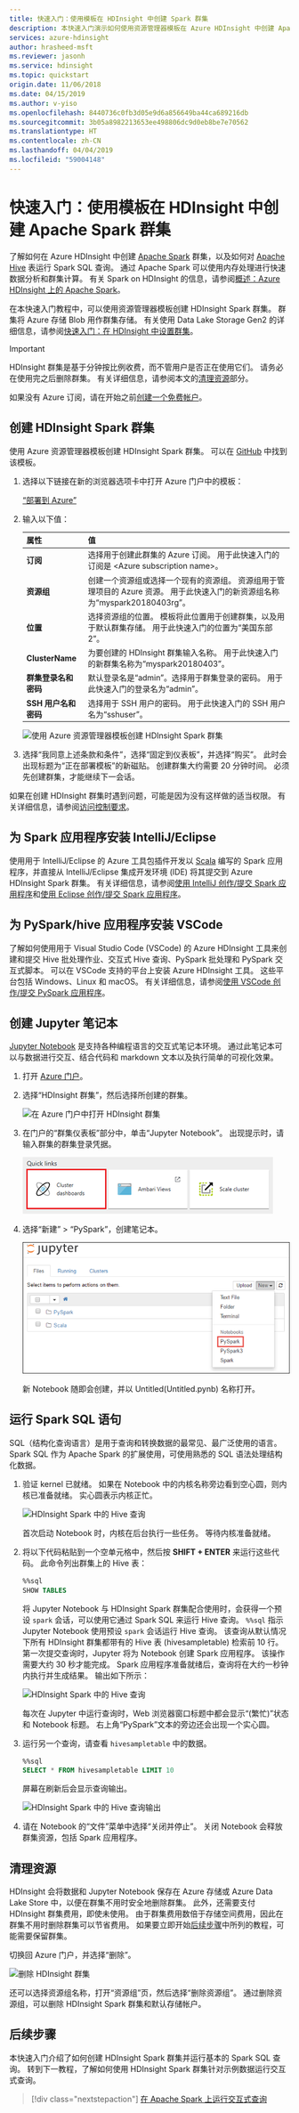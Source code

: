 ```yaml
---
title: 快速入门：使用模板在 HDInsight 中创建 Spark 群集
description: 本快速入门演示如何使用资源管理器模板在 Azure HDInsight 中创建 Apache Spark 群集，并运行简单的 Spark SQL 查询。
services: azure-hdinsight
author: hrasheed-msft
ms.reviewer: jasonh
ms.service: hdinsight
ms.topic: quickstart
origin.date: 11/06/2018
ms.date: 04/15/2019
ms.author: v-yiso
ms.openlocfilehash: 8440736c0fb3d05e9d6a856649ba44ca689216db
ms.sourcegitcommit: 3b05a8982213653ee498806dc9d0eb8be7e70562
ms.translationtype: HT
ms.contentlocale: zh-CN
ms.lasthandoff: 04/04/2019
ms.locfileid: "59004148"
---
```

# <a name="quickstart-create-an-apache-spark-cluster-in-hdinsight-using-template"></a>快速入门：使用模板在 HDInsight 中创建 Apache Spark 群集

了解如何在 Azure HDInsight 中创建 [Apache Spark](https://spark.apache.org/) 群集，以及如何对 [Apache Hive](https://hive.apache.org/) 表运行 Spark SQL 查询。 通过 Apache Spark 可以使用内存处理进行快速数据分析和群集计算。 有关 Spark on HDInsight 的信息，请参阅[概述：Azure HDInsight 上的 Apache Spark](apache-spark-overview.md)。

在本快速入门教程中，可以使用资源管理器模板创建 HDInsight Spark 群集。 群集将 Azure 存储 Blob 用作群集存储。 有关使用 Data Lake Storage Gen2 的详细信息，请参阅[快速入门：在 HDInsight 中设置群集](../../storage/data-lake-storage/quickstart-create-connect-hdi-cluster.md)。

> [!IMPORTANT]
> HDInsight 群集是基于分钟按比例收费，而不管用户是否正在使用它们。 请务必在使用完之后删除群集。 有关详细信息，请参阅本文的[清理资源](#clean-up-resources)部分。

如果没有 Azure 订阅，请在开始之前[创建一个免费帐户](https://www.azure.cn/pricing/1rmb-trial/)。

## <a name="create-an-hdinsight-spark-cluster"></a>创建 HDInsight Spark 群集

使用 Azure 资源管理器模板创建 HDInsight Spark 群集。 可以在 [GitHub](https://azure.microsoft.com/resources/templates/101-hdinsight-spark-linux/) 中找到该模板。 

1. 选择以下链接在新的浏览器选项卡中打开 Azure 门户中的模板：         

    <a href="https://portal.azure.cn/#create/Microsoft.Template/uri/https%3A%2F%2Fraw.githubusercontent.com%2FAzure%2Fazure-quickstart-templates%2Fmaster%2F101-hdinsight-spark-linux%2Fazuredeploy.json" target="_blank">“部署到 Azure”</a>

2. 输入以下值：

    | 属性 | 值 |
    |---|---|
    |**订阅**|选择用于创建此群集的 Azure 订阅。 用于此快速入门的订阅是 &lt;Azure subscription name>。 |
    | **资源组**|创建一个资源组或选择一个现有的资源组。 资源组用于管理项目的 Azure 资源。 用于此快速入门的新资源组名称为“myspark20180403rg”。|
    | **位置**|选择资源组的位置。 模板将此位置用于创建群集，以及用于默认群集存储。 用于此快速入门的位置为“美国东部 2”。|
    | **ClusterName**|为要创建的 HDInsight 群集输入名称。 用于此快速入门的新群集名称为“myspark20180403”。|
    | **群集登录名和密码**|默认登录名是“admin”。选择用于群集登录的密码。 用于此快速入门的登录名为“admin”。|
    | **SSH 用户名和密码**|选择用于 SSH 用户的密码。 用于此快速入门的 SSH 用户名为“sshuser”。|

    ![使用 Azure 资源管理器模板创建 HDInsight Spark 群集](./media/apache-spark-jupyter-spark-sql/create-spark-cluster-in-hdinsight-using-azure-resource-manager-template.png "使用 Azure 资源管理器模板在 HDInsight 中创建 Spark 群集")

3. 选择“我同意上述条款和条件”，选择“固定到仪表板”，并选择“购买”。 此时会出现标题为“正在部署模板”的新磁贴。 创建群集大约需要 20 分钟时间。 必须先创建群集，才能继续下一会话。

如果在创建 HDInsight 群集时遇到问题，可能是因为没有这样做的适当权限。 有关详细信息，请参阅[访问控制要求](../hdinsight-hadoop-create-linux-clusters-portal.md)。

## <a name="install-intellijeclipse-for-spark-application"></a>为 Spark 应用程序安装 IntelliJ/Eclipse
使用用于 IntelliJ/Eclipse 的 Azure 工具包插件开发以 [Scala](https://www.scala-lang.org/) 编写的 Spark 应用程序，并直接从 IntelliJ/Eclipse 集成开发环境 (IDE) 将其提交到 Azure HDInsight Spark 群集。 有关详细信息，请参阅[使用 IntelliJ 创作/提交 Spark 应用程序](./apache-spark-intellij-tool-plugin.md)和[使用 Eclipse 创作/提交 Spark 应用程序](./apache-spark-eclipse-tool-plugin.md)。

## <a name="install-vscode-for-pysparkhive-applications"></a>为 PySpark/hive 应用程序安装 VSCode
了解如何使用用于 Visual Studio Code (VSCode) 的 Azure HDInsight 工具来创建和提交 Hive 批处理作业、交互式 Hive 查询、PySpark 批处理和 PySpark 交互式脚本。 可以在 VSCode 支持的平台上安装 Azure HDInsight 工具。 这些平台包括 Windows、Linux 和 macOS。 有关详细信息，请参阅[使用 VSCode 创作/提交 PySpark 应用程序](../hdinsight-for-vscode.md)。

## <a name="create-a-jupyter-notebook"></a>创建 Jupyter 笔记本

[Jupyter Notebook](https://jupyter.org/) 是支持各种编程语言的交互式笔记本环境。 通过此笔记本可以与数据进行交互、结合代码和 markdown 文本以及执行简单的可视化效果。

1. 打开 [Azure 门户](https://portal.azure.cn)。
2. 选择“HDInsight 群集”，然后选择所创建的群集。

    ![在 Azure 门户中打开 HDInsight 群集](./media/apache-spark-jupyter-spark-sql/azure-portal-open-hdinsight-cluster.png)

3. 在门户的“群集仪表板”部分中，单击“Jupyter Notebook”。 出现提示时，请输入群集的群集登录凭据。

   ![打开 Jupyter Notebook 来运行交互式 Spark SQL 查询](./media/apache-spark-jupyter-spark-sql/hdinsight-spark-open-jupyter-interactive-spark-sql-query.png "打开 Jupyter Notebook 来运行交互式 Spark SQL 查询")

4. 选择“新建” > “PySpark”，创建笔记本。 

   ![创建 Jupyter Notebook 来运行交互式 Spark SQL 查询](./media/apache-spark-jupyter-spark-sql/hdinsight-spark-create-jupyter-interactive-spark-sql-query.png "创建 Jupyter Notebook 来运行交互式 Spark SQL 查询")

   新 Notebook 随即会创建，并以 Untitled(Untitled.pynb) 名称打开。


## <a name="run-spark-sql-statements"></a>运行 Spark SQL 语句

SQL（结构化查询语言）是用于查询和转换数据的最常见、最广泛使用的语言。 Spark SQL 作为 Apache Spark 的扩展使用，可使用熟悉的 SQL 语法处理结构化数据。

1. 验证 kernel 已就绪。 如果在 Notebook 中的内核名称旁边看到空心圆，则内核已准备就绪。 实心圆表示内核正忙。

    ![HDInsight Spark 中的 Hive 查询](./media/apache-spark-jupyter-spark-sql/jupyter-spark-kernel-status.png "HDInsight Spark 中的 Hive 查询")

    首次启动 Notebook 时，内核在后台执行一些任务。 等待内核准备就绪。 
2. 将以下代码粘贴到一个空单元格中，然后按 **SHIFT + ENTER** 来运行这些代码。 此命令列出群集上的 Hive 表：

    ```sql
    %%sql
    SHOW TABLES
    ```
    将 Jupyter Notebook 与 HDInsight Spark 群集配合使用时，会获得一个预设 `spark` 会话，可以使用它通过 Spark SQL 来运行 Hive 查询。 `%%sql` 指示 Jupyter Notebook 使用预设 `spark` 会话运行 Hive 查询。 该查询从默认情况下所有 HDInsight 群集都带有的 Hive 表 (hivesampletable) 检索前 10 行。 第一次提交查询时，Jupyter 将为 Notebook 创建 Spark 应用程序。 该操作需要大约 30 秒才能完成。 Spark 应用程序准备就绪后，查询将在大约一秒钟内执行并生成结果。 输出如下所示： 

    ![HDInsight Spark 中的 Hive 查询](./media/apache-spark-jupyter-spark-sql/hdinsight-spark-get-started-hive-query.png "HDInsight Spark 中的 Hive 查询")

    每次在 Jupyter 中运行查询时，Web 浏览器窗口标题中都会显示“(繁忙)”状态和 Notebook 标题。 右上角“PySpark”文本的旁边还会出现一个实心圆。
    
2. 运行另一个查询，请查看 `hivesampletable` 中的数据。

    ```sql
    %%sql
    SELECT * FROM hivesampletable LIMIT 10
    ```
    
    屏幕在刷新后会显示查询输出。

    ![HDInsight Spark 中的 Hive 查询输出](./media/apache-spark-jupyter-spark-sql/hdinsight-spark-get-started-hive-query-output.png "HDInsight Spark 中的 Hive 查询输出")

2. 请在 Notebook 的“文件”菜单中选择“关闭并停止”。 关闭 Notebook 会释放群集资源，包括 Spark 应用程序。

## <a name="clean-up-resources"></a>清理资源
HDInsight 会将数据和 Jupyter Notebook 保存在 Azure 存储或 Azure Data Lake Store 中，以便在群集不用时安全地删除群集。 此外，还需要支付 HDInsight 群集费用，即使未使用。 由于群集费用数倍于存储空间费用，因此在群集不用时删除群集可以节省费用。 如果要立即开始[后续步骤](#next-steps)中所列的教程，可能需要保留群集。

切换回 Azure 门户，并选择“删除”。

![删除 HDInsight 群集](./media/apache-spark-jupyter-spark-sql/hdinsight-azure-portal-delete-cluster.png "删除 HDInsight 群集")

还可以选择资源组名称，打开“资源组”页，然后选择“删除资源组”。 通过删除资源组，可以删除 HDInsight Spark 群集和默认存储帐户。

## <a name="next-steps"></a>后续步骤 

本快速入门介绍了如何创建 HDInsight Spark 群集并运行基本的 Spark SQL 查询。 转到下一教程，了解如何使用 HDInsight Spark 群集针对示例数据运行交互式查询。

> [!div class="nextstepaction"]
>[在 Apache Spark 上运行交互式查询](./apache-spark-load-data-run-query.md)


